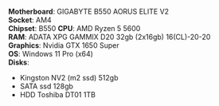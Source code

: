 **Motherboard**: GIGABYTE B550 AORUS ELITE V2\
**Socket**: AM4\
**Chipset**: B550
**CPU**: AMD Ryzen 5 5600\
**RAM**: ADATA XPG GAMMIX D20 32gb (2x16gb) 16(CL)-20-20\
**Graphics**: Nvidia GTX 1650 Super\
**OS**: Windows 11 Pro (x64)\
**Disks**:
 - Kingston NV2 (m2 ssd) 512gb
 - SATA ssd 128gb
 - HDD Toshiba DT01 1TB
